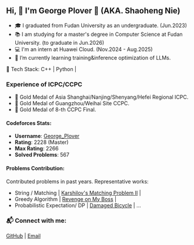 ## Hi, 👋 I'm George Plover 🐸 (AKA. Shaoheng Nie)
- 🎓 I graduated from Fudan University as an undergraduate. (Jun.2023)
- 📚 I am studying for a master's degree in Computer Science at Fudan University. (to graduate in Jun.2026)
- 💻 I'm an intern at Huawei Cloud. (Nov.2024 - Aug.2025)
- 🌱 I’m currently learning training&inference optimization of LLMs.

🔧 Tech Stack: C++ | Python | 

### Experience of ICPC/CCPC
- 🥇 Gold Medal of Asia Shanghai/Nanjing/Shenyang/Hefei Regional ICPC.
- 🥇 Gold Medal of Guangzhou/Weihai Site CCPC.
- 🥇 Gold Medal of 8-th CCPC Final.

#### Codeforces Stats:
- **Username**: [George_Plover](https://codeforces.com/profile/George_Plover)
- **Rating**: 2228 (Master)
- **Max Rating**: 2266
- **Solved Problems**: 567

#### Problems Contribution:
Contributed problems in past years. 
Representative works:
- String / Matching | [Karshilov's Matching Problem II](https://codeforces.com/gym/104813/problem/C) |
- Greedy Algorithm | [Revenge on My Boss](https://codeforces.com/gym/104813/problem/E) |
- Probabilistic Expectation/ DP | [Damaged Bicycle](https://codeforces.com/gym/103447/problem/G) |
...
  
### 📬 Connect with me:

[GitHub](https://github.com/GeorgePlover) |
[Email](mailto:shnie23@m.fudan.edu.cn)

<!--
**GeorgePlover/GeorgePlover** is a ✨ _special_ ✨ repository because its `README.md` (this file) appears on your GitHub profile.

Here are some ideas to get you started:

- 🔭 I’m currently working on ...
- 🌱 I’m currently learning ...
- 👯 I’m looking to collaborate on ...
- 🤔 I’m looking for help with ...
- 💬 Ask me about ...
- 📫 How to reach me: ...
- 😄 Pronouns: ...
- ⚡ Fun fact: ...
-->
